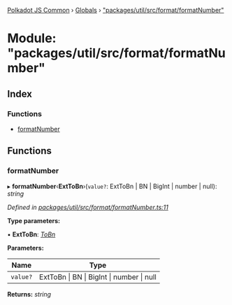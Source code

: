[Polkadot JS Common](../README.md) › [Globals](../globals.md) › ["packages/util/src/format/formatNumber"](_packages_util_src_format_formatnumber_.md)

# Module: "packages/util/src/format/formatNumber"

## Index

### Functions

* [formatNumber](_packages_util_src_format_formatnumber_.md#formatnumber)

## Functions

###  formatNumber

▸ **formatNumber**‹**ExtToBn**›(`value?`: ExtToBn | BN | BigInt | number | null): *string*

*Defined in [packages/util/src/format/formatNumber.ts:11](https://github.com/polkadot-js/common/blob/e7c665e5/packages/util/src/format/formatNumber.ts#L11)*

**Type parameters:**

▪ **ExtToBn**: *[ToBn](../interfaces/_packages_util_src_types_.tobn.md)*

**Parameters:**

Name | Type |
------ | ------ |
`value?` | ExtToBn &#124; BN &#124; BigInt &#124; number &#124; null |

**Returns:** *string*
